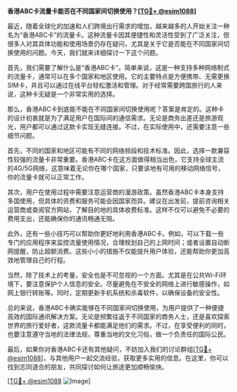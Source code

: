 **香港ABC卡流量卡能否在不同国家间切换使用？[[TG💪+ @esim1088](https://t.me/s/esim1088)]**

最近，随着全球化的加速和人们跨境出行需求的增加，越来越多的人开始关注一种名为“香港ABC卡”的流量卡。这种流量卡因其便捷性和灵活性受到了广泛关注，但很多人对其具体功能和使用场景仍存在疑问，尤其是关于它是否能在不同国家间切换使用的问题。今天，我们就来详细探讨一下这个问题。

首先，我们需要了解什么是“香港ABC卡”。简单来说，这是一种支持多种网络制式的流量卡，通常可以在多个国家和地区使用。它的主要特点是方便携带、无需更换SIM卡，并且可以通过在线平台轻松激活和管理。对于经常需要跨国旅行的人来说，这种卡无疑是一个非常实用的选择。

那么，香港ABC卡到底能不能在不同国家间切换使用呢？答案是肯定的。这种卡的设计初衷就是为了满足用户在国际间的通信需求。无论是商务出差还是旅游观光，用户都可以通过这款卡实现无缝连接。不过，在实际使用中，还需要注意一些细节问题。

首先，不同的国家和地区可能有不同的网络频段和技术标准。因此，选择一款兼容性较强的流量卡非常重要。香港ABC卡在这方面做得相当出色，它支持全球主流的4G/5G网络，这意味着无论你在哪个国家，只要该地有可用的移动网络信号，你的流量卡就可以正常工作。

其次，用户在使用过程中需要注意运营商的漫游政策。虽然香港ABC卡本身支持多国使用，但具体的资费和服务可能会因国家而异。建议在出发前，提前咨询相关运营商或查阅官方网站，了解目的地的具体收费标准。这样不仅可以避免不必要的费用支出，还能确保你的通讯畅通无阻。

此外，还有一些小技巧可以帮助你更好地利用香港ABC卡。例如，可以下载一些专门的应用程序来监控流量使用情况，合理规划自己的上网时间；或者设置自动断网提醒，防止超额消费。这些小小的措施不仅能提升用户体验，还能帮助你更加高效地管理自己的行程。

当然，除了技术上的考量，安全也是不可忽视的一个方面。尤其是在公共Wi-Fi环境下，要注意保护个人信息的安全。尽量避免在不安全的网络上进行敏感操作，如网上银行转账等。同时，定期更新手机系统和杀毒软件，以确保设备的安全性。

总的来说，香港ABC卡确实能够在不同国家间切换使用，为用户提供了一种便捷高效的国际通讯解决方案。无论是频繁往返于不同国家的商务人士，还是喜欢探索世界的旅行爱好者，这款流量卡都能满足他们的需求。不过，在享受便利的同时，也要注意遵守当地的法律法规，尊重当地的文化习俗，做一个负责任的国际公民。

最后，如果你对香港ABC卡还有其他疑问，不妨加入我们的讨论群组[[TG💪+ @esim1088](https://t.me/s/esim1088)]，与其他用户一起交流经验，获取更多实用的信息。在这里，你可以找到志同道合的朋友，共同探讨如何让旅途更加顺畅愉快。

[[TG💪+ @esim1088](https://t.me/s/esim1088) ![Image](https://i.postimg.cc/4NQfJmqS/Snipaste-2025-05-13-00-14-12.png)]